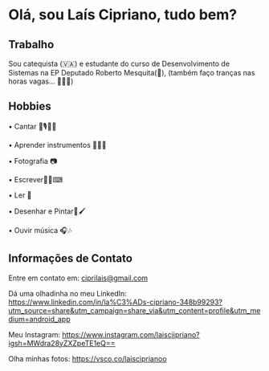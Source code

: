 # Olá, sou Laís Cipriano, tudo bem?

## Trabalho

Sou catequista (🇻🇦) e estudante do curso de Desenvolvimento de Sistemas na EP Deputado Roberto Mesquita(🎒), (também faço tranças nas horas vagas... 💇🏽‍♀️)


 ## Hobbies

• Cantar 🎤🎙🎵🎶

• Aprender instrumentos 🎹🥁🎸

• Fotografia 📷 

• Escrever✍🏽⌨

• Ler 📖

• Desenhar e Pintar🎨🖌

• Ouvir música 🎧🎶


## Informações de Contato

Entre em contato em: ciprilais@gmail.com 

Dá uma olhadinha no meu LinkedIn:
https://www.linkedin.com/in/la%C3%ADs-cipriano-348b99293?utm_source=share&utm_campaign=share_via&utm_content=profile&utm_medium=android_app

Meu Instagram: https://www.instagram.com/laisciipriano?igsh=MWdra28yZXZpeTE1eQ==

Olha minhas fotos: https://vsco.co/laisciprianoo
